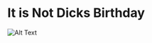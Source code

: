 # **It is Not Dicks Birthday**

![Alt Text](https://66.media.tumblr.com/e63c625140e4591b593d98bd7f29f26c/tumblr_mrufym4cWI1rgarj7o1_250.gifv)
